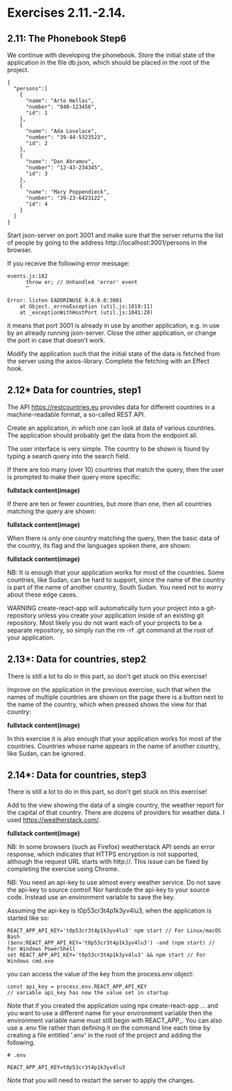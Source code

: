 
# Exercises 2.11.-2.14.
## 2.11: The Phonebook Step6

We continue with developing the phonebook. Store the initial state of the application in the file db.json, which should be placed in the root of the project.
```
{
  "persons":[
    { 
      "name": "Arto Hellas", 
      "number": "040-123456",
      "id": 1
    },
    { 
      "name": "Ada Lovelace", 
      "number": "39-44-5323523",
      "id": 2
    },
    { 
      "name": "Dan Abramov", 
      "number": "12-43-234345",
      "id": 3
    },
    { 
      "name": "Mary Poppendieck", 
      "number": "39-23-6423122",
      "id": 4
    }
  ]
}
```

Start json-server on port 3001 and make sure that the server returns the list of people by going to the address http://localhost:3001/persons in the browser.

If you receive the following error message:

```
events.js:182
      throw er; // Unhandled 'error' event
      ^

Error: listen EADDRINUSE 0.0.0.0:3001
    at Object._errnoException (util.js:1019:11)
    at _exceptionWithHostPort (util.js:1041:20)
```

it means that port 3001 is already in use by another application, e.g. in use by an already running json-server. Close the other application, or change the port in case that doesn't work.

Modify the application such that the initial state of the data is fetched from the server using the axios-library. Complete the fetching with an Effect hook.

## 2.12* Data for countries, step1

The API https://restcountries.eu provides data for different countries in a machine-readable format, a so-called REST API.

Create an application, in which one can look at data of various countries. The application should probably get the data from the endpoint all.

The user interface is very simple. The country to be shown is found by typing a search query into the search field.

If there are too many (over 10) countries that match the query, then the user is prompted to make their query more specific:

**fullstack content(image)**

If there are ten or fewer countries, but more than one, then all countries matching the query are shown:

**fullstack content(image)**

When there is only one country matching the query, then the basic data of the country, its flag and the languages spoken there, are shown:

**fullstack content(image)**

NB: It is enough that your application works for most of the countries. Some countries, like Sudan, can be hard to support, since the name of the country is part of the name of another country, South Sudan. You need not to worry about these edge cases.

WARNING create-react-app will automatically turn your project into a git-repository unless you create your application inside of an existing git repository. Most likely you do not want each of your projects to be a separate repository, so simply run the rm -rf .git command at the root of your application.

## 2.13*: Data for countries, step2

There is still a lot to do in this part, so don't get stuck on this exercise!

Improve on the application in the previous exercise, such that when the names of multiple countries are shown on the page there is a button next to the name of the country, which when pressed shows the view for that country:

**fullstack content(image)**

In this exercise it is also enough that your application works for most of the countries. Countries whose name appears in the name of another country, like Sudan, can be ignored.

## 2.14*: Data for countries, step3

There is still a lot to do in this part, so don't get stuck on this exercise!

Add to the view showing the data of a single country, the weather report for the capital of that country. There are dozens of providers for weather data. I used https://weatherstack.com/.

**fullstack content(image)**

NB: In some browsers (such as Firefox) weatherstack API sends an error response, which indicates that HTTPS encryption is not supported, although the request URL starts with http://. This issue can be fixed by completing the exercise using Chrome.

NB: You need an api-key to use almost every weather service. Do not save the api-key to source control! Nor hardcode the api-key to your source code. Instead use an environment variable to save the key.

Assuming the api-key is t0p53cr3t4p1k3yv4lu3, when the application is started like so:
```
REACT_APP_API_KEY='t0p53cr3t4p1k3yv4lu3' npm start // For Linux/macOS Bash
($env:REACT_APP_API_KEY='t0p53cr3t4p1k3yv4lu3') -and (npm start) // For Windows PowerShell
set REACT_APP_API_KEY='t0p53cr3t4p1k3yv4lu3' && npm start // For Windows cmd.exe
```
you can access the value of the key from the process.env object:
```
const api_key = process.env.REACT_APP_API_KEY
// variable api_key has now the value set in startup
```
Note that if you created the application using npx create-react-app ... and you want to use a different name for your environment variable then the environment variable name must still begin with REACT_APP_. You can also use a .env file rather than defining it on the command line each time by creating a file entitled '.env' in the root of the project and adding the following.
```
# .env

REACT_APP_API_KEY=t0p53cr3t4p1k3yv4lu3
```
Note that you will need to restart the server to apply the changes.
